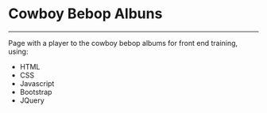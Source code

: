 # Cowboy Bebop Albuns

---

Page with a player to the cowboy bebop albums for front end training, using:

* HTML
* CSS
* Javascript
* Bootstrap
* JQuery
